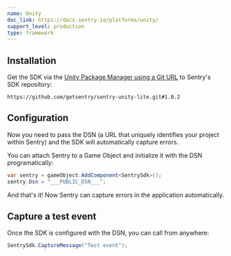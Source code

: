 ```yaml
---
name: Unity
doc_link: https://docs.sentry.io/platforms/unity/
support_level: production
type: framework
---
```


## Installation

Get the SDK via the [Unity Package Manager using a Git URL](https://docs.unity3d.com/Manual/upm-ui-giturl.html) to Sentry's SDK repository:

```
https://github.com/getsentry/sentry-unity-lite.git#1.0.2
```

## Configuration

Now you need to pass the DSN (a URL that uniquely identifies your project within Sentry) and the SDK will automatically capture errors.

You can attach Sentry to a Game Object and initialize it with the DSN programatically:

```csharp
var sentry = gameObject.AddComponent<SentrySdk>();
sentry.Dsn = "___PUBLIC_DSN___";
```

And that's it! Now Sentry can capture errors in the application automatically.

## Capture a test event

Once the SDK is configured with the DSN, you can call from anywhere:

```csharp
SentrySdk.CaptureMessage("Test event");
```
